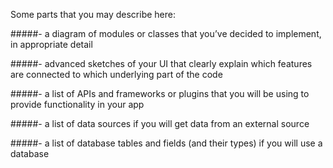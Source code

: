 Some parts that you may describe here:

#####- a diagram of modules or classes that you’ve decided to implement, in appropriate detail
 
#####- advanced sketches of your UI that clearly explain which features are connected to which underlying part of the code

#####- a list of APIs and frameworks or plugins that you will be using to provide functionality in your app

#####- a list of data sources if you will get data from an external source

#####- a list of database tables and fields (and their types) if you will use a database

